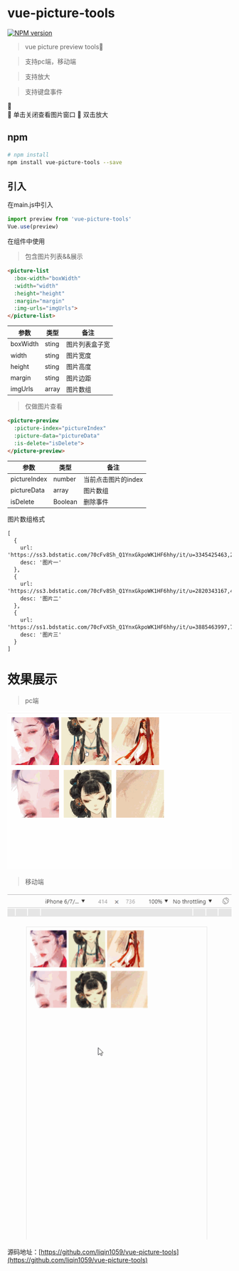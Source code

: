 # vue-picture-tools
[![NPM version](https://img.shields.io/npm/v/vue-picture-tools.svg)](https://www.npmjs.com/package/vue-picture-tools)

> vue picture preview tools👫

> 支持pc端，移动端

> 支持放大

> 支持键盘事件

🙋  
🙋 单击关闭查看图片窗口
🙋 双击放大

## npm

``` bash
# npm install
npm install vue-picture-tools --save
```
## 引入

在main.js中引入

```js
import preview from 'vue-picture-tools'
Vue.use(preview)
```

在组件中使用

> 包含图片列表&&展示

``` html
<picture-list
  :box-width="boxWidth"
  :width="width"
  :height="height"
  :margin="margin"
  :img-urls="imgUrls">
</picture-list>
```
| 参数 | 类型 | 备注 |
|  ------ | ------ | ------ |
| boxWidth | sting | 图片列表盒子宽 |
| width | sting | 图片宽度 |
| height | sting | 图片高度 |
| margin | sting | 图片边距 |
| imgUrls | array | 图片数组 |

> 仅做图片查看

``` html
<picture-preview
  :picture-index="pictureIndex"
  :picture-data="pictureData"
  :is-delete="isDelete">
</picture-preview>
```

| 参数 | 类型 | 备注 |
|  ------ | ------ | ------ |
| pictureIndex | number | 当前点击图片的index |
| pictureData | array | 图片数组 |
| isDelete | Boolean | 删除事件 |

图片数组格式
```
[
  {
    url: 'https://ss3.bdstatic.com/70cFv8Sh_Q1YnxGkpoWK1HF6hhy/it/u=3345425463,2829351688&fm=26&gp=0.jpg',
    desc: '图片一'
  },
  {
    url: 'https://ss3.bdstatic.com/70cFv8Sh_Q1YnxGkpoWK1HF6hhy/it/u=2820343167,442028568&fm=26&gp=0.jpg',
    desc: '图片二'
  },
  {
    url: 'https://ss1.bdstatic.com/70cFvXSh_Q1YnxGkpoWK1HF6hhy/it/u=3885463997,795370374&fm=26&gp=0.jpg',
    desc: '图片三'
  }
]
```

# 效果展示

> pc端

![avatar](/static/pc.gif)

> 移动端

![avatar](/static/moblie.gif)

源码地址：[https://github.com/liqin1059/vue-picture-tools](https://github.com/liqin1059/vue-picture-tools)

